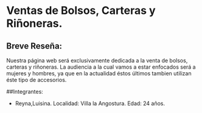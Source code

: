 # Ventas de Bolsos, Carteras y Riñoneras.
## Breve Reseña:
Nuestra página web será exclusivamente dedicada a la venta de bolsos, carteras y riñoneras.
La audiencia a la cual vamos a estar enfocados será a mujeres y hombres, ya que en la 
actualidad éstos últimos tambien utilizan éste tipo de accesorios. 

##Integrantes: 
- Reyna,Luisina. Localidad: Villa la Angostura. Edad: 24 años. 

